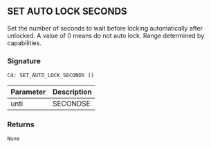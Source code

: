 ## SET AUTO LOCK SECONDS

Set the number of seconds to wait before locking automatically after unlocked. A value of 0 means do not auto lock. Range determined by capabilities.


### Signature

`C4: SET_AUTO_LOCK_SECONDS ()`


| Parameter | Description |
| --- | --- |
| unti | SECONDSE |


### Returns

`None`


